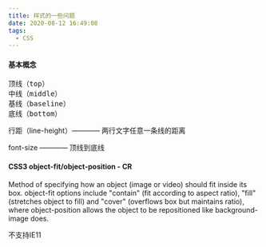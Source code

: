 ```yaml
---
title: 样式的一些问题
date: 2020-08-12 16:49:08
tags:
  - CSS
---
```


#### 基本概念

<pre>
顶线（top）
中线（middle）
基线（baseline）
底线（bottom）
</pre>

行距（line-height）———— 两行文字任意一条线的距离

font-size ———— 顶线到底线


#### CSS3 object-fit/object-position - CR
Method of specifying how an object (image or video) should fit inside its box. object-fit options include "contain" (fit according to aspect ratio), "fill" (stretches object to fill) and "cover" (overflows box but maintains ratio), where object-position allows the object to be repositioned like background-image does.


不支持IE11
